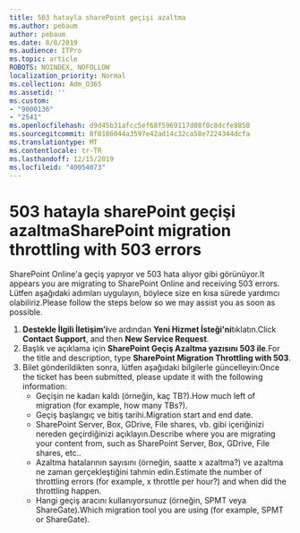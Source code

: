 ```yaml
---
title: 503 hatayla sharePoint geçişi azaltma
ms.author: pebaum
author: pebaum
ms.date: 8/8/2019
ms.audience: ITPro
ms.topic: article
ROBOTS: NOINDEX, NOFOLLOW
localization_priority: Normal
ms.collection: Adm_O365
ms.assetid: ''
ms.custom:
- "9000136"
- "2541"
ms.openlocfilehash: d9d45b31afcc5ef68f5969117d08f0c8dcfe8850
ms.sourcegitcommit: 0f0186044a3597e42ad14c32ca58e7224344dcfa
ms.translationtype: MT
ms.contentlocale: tr-TR
ms.lasthandoff: 12/15/2019
ms.locfileid: "40054073"
---
```

# <a name="sharepoint-migration-throttling-with-503-errors"></a><span data-ttu-id="a68d8-102">503 hatayla sharePoint geçişi azaltma</span><span class="sxs-lookup"><span data-stu-id="a68d8-102">SharePoint migration throttling with 503 errors</span></span>

<span data-ttu-id="a68d8-103">SharePoint Online'a geçiş yapıyor ve 503 hata alıyor gibi görünüyor.</span><span class="sxs-lookup"><span data-stu-id="a68d8-103">It appears you are migrating to SharePoint Online and receiving 503 errors.</span></span> <span data-ttu-id="a68d8-104">Lütfen aşağıdaki adımları uygulayın, böylece size en kısa sürede yardımcı olabiliriz.</span><span class="sxs-lookup"><span data-stu-id="a68d8-104">Please follow the steps below so we may assist you as soon as possible.</span></span> 

1. <span data-ttu-id="a68d8-105">**Destekle İlgili İletişim'i**ve ardından **Yeni Hizmet İsteği'ni**tıklatın.</span><span class="sxs-lookup"><span data-stu-id="a68d8-105">Click **Contact Support**, and then **New Service Request**.</span></span>
2. <span data-ttu-id="a68d8-106">Başlık ve açıklama için **SharePoint Geçiş Azaltma yazısını 503 ile**.</span><span class="sxs-lookup"><span data-stu-id="a68d8-106">For the title and description, type **SharePoint Migration Throttling with 503**.</span></span>
3. <span data-ttu-id="a68d8-107">Bilet gönderildikten sonra, lütfen aşağıdaki bilgilerle güncelleyin:</span><span class="sxs-lookup"><span data-stu-id="a68d8-107">Once the ticket has been submitted, please update it with the following information:</span></span>
    - <span data-ttu-id="a68d8-108">Geçişin ne kadarı kaldı (örneğin, kaç TB?).</span><span class="sxs-lookup"><span data-stu-id="a68d8-108">How much left of migration (for example, how many TBs?).</span></span>
    - <span data-ttu-id="a68d8-109">Geçiş başlangıç ve bitiş tarihi.</span><span class="sxs-lookup"><span data-stu-id="a68d8-109">Migration start and end date.</span></span>
    - <span data-ttu-id="a68d8-110">SharePoint Server, Box, GDrive, File shares, vb. gibi içeriğinizi nereden geçirdiğinizi açıklayın.</span><span class="sxs-lookup"><span data-stu-id="a68d8-110">Describe where you are migrating your content from, such as SharePoint Server, Box, GDrive, File shares, etc..</span></span>
    - <span data-ttu-id="a68d8-111">Azaltma hatalarının sayısını (örneğin, saatte x azaltma?) ve azaltma ne zaman gerçekleştiğini tahmin edin.</span><span class="sxs-lookup"><span data-stu-id="a68d8-111">Estimate the number of throttling errors (for example, x throttle per hour?) and when did the throttling happen.</span></span>
    - <span data-ttu-id="a68d8-112">Hangi geçiş aracını kullanıyorsunuz (örneğin, SPMT veya ShareGate).</span><span class="sxs-lookup"><span data-stu-id="a68d8-112">Which migration tool you are using (for example, SPMT or ShareGate).</span></span>


